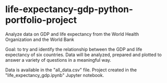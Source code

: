 # life-expectancy-gdp-python-portfolio-project
Analyze data on GDP and life expectancy from the World Health Organization and the World Bank

Goal: to try and identify the relationship between the GDP and life expectancy of six countries.
Data will be analyzed, prepared and plotted to answer a variety of questions in a meaningful way.

Data is available in the "all_data.csv" file. Project created in the "life_expectancy_gdp.ipynb" Jupyter notebook.
